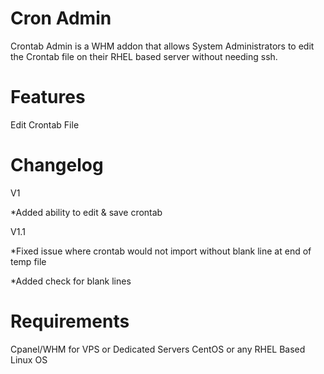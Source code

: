 Cron Admin
==========
Crontab Admin is a WHM addon that allows System Administrators to edit the Crontab file on their RHEL based server without needing ssh.

Features
==========
Edit Crontab File

Changelog
==========
V1

*Added ability to edit & save crontab

V1.1

*Fixed issue where crontab would not import without blank line at end of temp file

*Added check for blank lines


Requirements
==========
Cpanel/WHM for VPS or Dedicated Servers
CentOS or any RHEL Based Linux OS